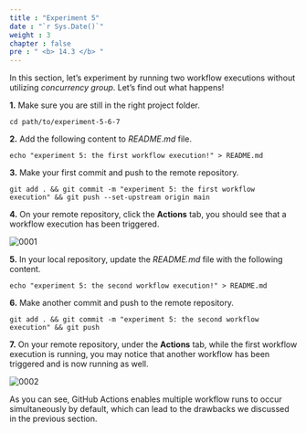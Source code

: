 ```yaml
---
title : "Experiment 5"
date : "`r Sys.Date()`"
weight : 3
chapter : false
pre : " <b> 14.3 </b> "
---
```


In this section, let’s experiment by running two workflow executions without utilizing *concurrency group*. Let’s find out what happens!

**1.** Make sure you are still in the right project folder.

```git
cd path/to/experiment-5-6-7
```

**2.** Add the following content to *README.md* file.

```git
echo "experiment 5: the first workflow execution!" > README.md
```

**3.** Make your first commit and push to the remote repository.

```git
git add . && git commit -m "experiment 5: the first workflow execution" && git push --set-upstream origin main
```

**4.** On your remote repository, click the **Actions** tab, you should see that a workflow execution has been triggered.

![0001](/images/14/3/0001.svg?featherlight=false&width=100pc)

**5.** In your local repository, update the *README.md* file with the following content.

```git
echo "experiment 5: the second workflow execution!" > README.md
```

**6.** Make another commit and push to the remote repository.

```git
git add . && git commit -m "experiment 5: the second workflow execution" && git push
```

**7.** On your remote repository, under the **Actions** tab, while the first workflow execution is running, you may notice that another workflow has been triggered and is now running as well.

![0002](/images/14/3/0002.svg?featherlight=false&width=100pc)

As you can see, GitHub Actions enables multiple workflow runs to occur simultaneously by default, which can lead to the drawbacks we discussed in the previous section.






